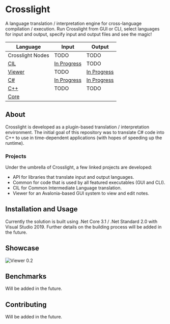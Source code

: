 # Crosslight

A language translation / interpretation engine for cross-language compilation / execution. Run Crosslight from GUI or CLI, select languages for input and output, specify input and output files and see the magic!

| Language | Input | Output |
|-|-|-|
| Crosslight Nodes | TODO | TODO |
| [CIL](https://github.com/mcmikecreations/Crosslight/projects/1) | [In Progress](https://github.com/mcmikecreations/Crosslight/issues?q=is%3Aopen+is%3Aissue+project%3Amcmikecreations%2FCrosslight%2F1+label%3Ainput) | TODO |
| [Viewer](https://github.com/mcmikecreations/Crosslight/projects/2) | TODO | [In Progress](https://github.com/mcmikecreations/Crosslight/issues?q=is%3Aopen+is%3Aissue+project%3Amcmikecreations%2FCrosslight%2F2+label%3Aoutput) |
| [C#](https://github.com/mcmikecreations/Crosslight/projects/5) | [In Progress](https://github.com/mcmikecreations/Crosslight/issues?q=is%3Aopen+is%3Aissue+project%3Amcmikecreations%2FCrosslight%2F5+label%3Ainput) | [In Progress](https://github.com/mcmikecreations/Crosslight/issues?q=is%3Aopen+is%3Aissue+project%3Amcmikecreations%2FCrosslight%2F5+label%3Aoutput) |
| [C++](https://github.com/mcmikecreations/Crosslight/projects/3) | TODO | TODO |
| [Core](https://github.com/mcmikecreations/Crosslight/projects/4) | | |

## About

Crosslight is developed as a plugin-based translation / interpretation environment. The initial goal of this repository was to translate C# code into C++ to use in time-dependent applications (with hopes of speeding up the runtime).

### Projects

Under the umbrella of Crosslight, a few linked projects are developed:
- API for libraries that translate input and output languages.
- Common for code that is used by all featured executables (GUI and CLI).
- CIL for Common Intermediate Language translation.
- Viewer for an Avalonia-based GUI system to view and edit notes.

## Installation and Usage

Currently the solution is built using .Net Core 3.1 / .Net Standard 2.0 with Visual Studio 2019. Further details on the building process will be added in the future.

## Showcase

![Viewer 0.2](https://github.com/mcmikecreations/Crosslight/blob/master/docs/crosslight_viewer_0_2.png)

## Benchmarks

Will be added in the future.

## Contributing

Will be added in the future.
